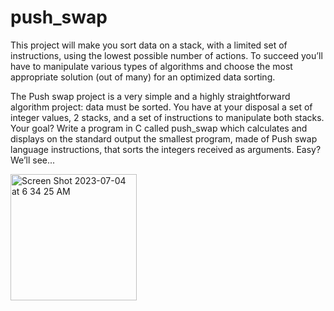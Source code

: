 # push_swap

This project will make you sort data on a stack, with a limited set of instructions, using
the lowest possible number of actions. To succeed you’ll have to manipulate various
types of algorithms and choose the most appropriate solution (out of many) for an
optimized data sorting.


The Push swap project is a very simple and a highly straightforward algorithm project:
data must be sorted.
You have at your disposal a set of integer values, 2 stacks, and a set of instructions
to manipulate both stacks.
Your goal? Write a program in C called push_swap which calculates and displays
on the standard output the smallest program, made of Push swap language instructions,
that sorts the integers received as arguments.
Easy?
We’ll see...

<img width="202" alt="Screen Shot 2023-07-04 at 6 34 25 AM" src="https://github.com/Zyon213/push_swap/assets/89134256/24f42e89-c344-4642-b980-a9d176c64cff">
